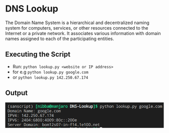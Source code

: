# DNS Lookup
The Domain Name System is a hierarchical and decentralized naming system for computers, services, or other resources connected to the Internet or a private network. It associates various information with domain names assigned to each of the participating entities.

## Executing the Script
  * Run: `python lookup.py <website or IP address>`
  * for e.g `python lookup.py google.com`
  * or `python lookup.py 142.250.67.174`

## Output

![output](output.png)

